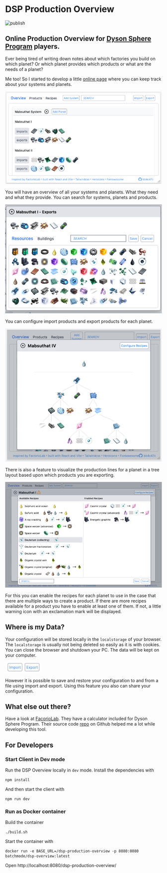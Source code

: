 # DSP Production Overview

![publish](https://github.com/batchmode/dsp-production-overview/actions/workflows/publish.yml/badge.svg)

## Online Production Overview for [Dyson Sphere Program](https://store.steampowered.com/app/1366540/Dyson_Sphere_Program/) players.

Ever being tired of writing down notes about which factories you build on which planet?
Or which planet provides which products or what are the needs of a planet?

Me too! So I started to develop a little [online page](https://batchmode.github.io/dsp-production-overview/) where you can keep track about your systems and planets.

![overview](doc/images/overview.png?raw=true "Overview")

You will have an overview of all your systems and planets. What they need and what they provide.
You can search for systems, planets and products.

![exports](doc/images/select_exports.png?raw_true "Exports")

You can configure import products and export products for each planet.

![chain](doc/images/production_chain.png?raw=true "Production Chain")

There is also a feature to visualize the production lines for a planet in a tree layout based upon which products you are exporting.

![recipes](doc/images/enable_recipes.png?raw=true "Enable Recipes")

For this you can enable the recipes for each planet to use in the case that there are multiple ways to create a product.
If there are more recipes available for a product you have to enable at least one of them.
If not, a little warning icon with an exclamation mark will be displayed.

## Where is my Data?

Your configuration will be stored locally in the `localstorage` of your browser.
The `localstorage` is usually not being deleted so easily as it is with cookies. 
You can close the browser and shutdown your PC. The data will be kept on your computer.

![your_data](doc/images/import_export_data.png?raw=true "Your Data")

However it is possible to save and restore your configuration to and from a file using import and export.
Using this feature you also can share your configuration.

## What else out there?

Have a look at [FacorioLab](https://factoriolab.github.io/next/list?p=iron-ore*60&s=dsp&v=4). They have a calculator included for Dyson Sphere Program.
Their source code [repo](https://github.com/factoriolab/factoriolab) on Github helped me a lot while developing this tool. 

## For Developers

### Start Client in Dev mode

Run the DSP Overview locally in `dev` mode.
Install the dependencies with

```
npm install
```

And then start the client with

```
npm run dev
```

### Run as Docker container

Build the container

```
./build.sh
``` 

Start the container with

```
docker run -e BASE_URL=/dsp-production-overview -p 8080:8080 batchmode/dsp-overview:latest
```

Open http://localhost:8080/dsp-production-overview/